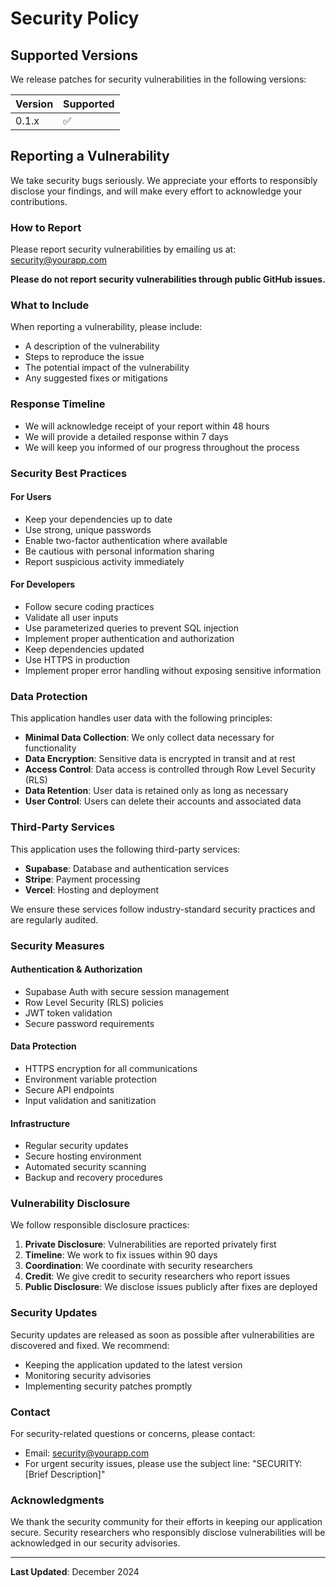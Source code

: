 # Security Policy

## Supported Versions

We release patches for security vulnerabilities in the following versions:

| Version | Supported          |
| ------- | ------------------ |
| 0.1.x   | :white_check_mark: |

## Reporting a Vulnerability

We take security bugs seriously. We appreciate your efforts to responsibly disclose your findings, and will make every effort to acknowledge your contributions.

### How to Report

Please report security vulnerabilities by emailing us at: security@yourapp.com

**Please do not report security vulnerabilities through public GitHub issues.**

### What to Include

When reporting a vulnerability, please include:

- A description of the vulnerability
- Steps to reproduce the issue
- The potential impact of the vulnerability
- Any suggested fixes or mitigations

### Response Timeline

- We will acknowledge receipt of your report within 48 hours
- We will provide a detailed response within 7 days
- We will keep you informed of our progress throughout the process

### Security Best Practices

#### For Users
- Keep your dependencies up to date
- Use strong, unique passwords
- Enable two-factor authentication where available
- Be cautious with personal information sharing
- Report suspicious activity immediately

#### For Developers
- Follow secure coding practices
- Validate all user inputs
- Use parameterized queries to prevent SQL injection
- Implement proper authentication and authorization
- Keep dependencies updated
- Use HTTPS in production
- Implement proper error handling without exposing sensitive information

### Data Protection

This application handles user data with the following principles:

- **Minimal Data Collection**: We only collect data necessary for functionality
- **Data Encryption**: Sensitive data is encrypted in transit and at rest
- **Access Control**: Data access is controlled through Row Level Security (RLS)
- **Data Retention**: User data is retained only as long as necessary
- **User Control**: Users can delete their accounts and associated data

### Third-Party Services

This application uses the following third-party services:

- **Supabase**: Database and authentication services
- **Stripe**: Payment processing
- **Vercel**: Hosting and deployment

We ensure these services follow industry-standard security practices and are regularly audited.

### Security Measures

#### Authentication & Authorization
- Supabase Auth with secure session management
- Row Level Security (RLS) policies
- JWT token validation
- Secure password requirements

#### Data Protection
- HTTPS encryption for all communications
- Environment variable protection
- Secure API endpoints
- Input validation and sanitization

#### Infrastructure
- Regular security updates
- Secure hosting environment
- Automated security scanning
- Backup and recovery procedures

### Vulnerability Disclosure

We follow responsible disclosure practices:

1. **Private Disclosure**: Vulnerabilities are reported privately first
2. **Timeline**: We work to fix issues within 90 days
3. **Coordination**: We coordinate with security researchers
4. **Credit**: We give credit to security researchers who report issues
5. **Public Disclosure**: We disclose issues publicly after fixes are deployed

### Security Updates

Security updates are released as soon as possible after vulnerabilities are discovered and fixed. We recommend:

- Keeping the application updated to the latest version
- Monitoring security advisories
- Implementing security patches promptly

### Contact

For security-related questions or concerns, please contact:

- Email: security@yourapp.com
- For urgent security issues, please use the subject line: "SECURITY: [Brief Description]"

### Acknowledgments

We thank the security community for their efforts in keeping our application secure. Security researchers who responsibly disclose vulnerabilities will be acknowledged in our security advisories.

---

**Last Updated**: December 2024
